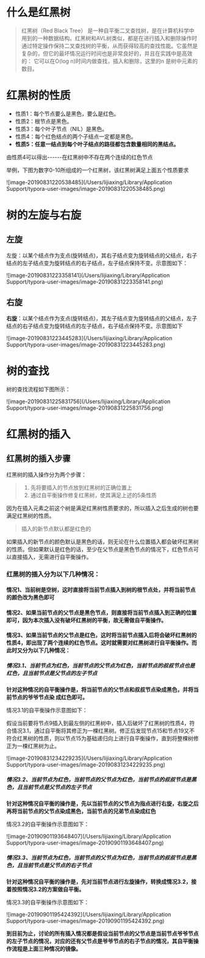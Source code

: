 # 什么是红黑树

> 红黑树（Red Black Tree） 是一种自平衡二叉查找树，是在计算机科学中用到的一种数据结构。红黑树和AVL树类似，都是在进行插入和删除操作时通过特定操作保持二叉查找树的平衡，从而获得较高的查找性能。它虽然是复杂的，但它的最坏情况运行时间也是非常良好的，并且在实践中是高效的： 它可以在O(log n)时间内做查找，插入和删除，这里的n 是树中元素的数目。



# 红黑树的性质

- 性质1：每个节点要么是黑色，要么是红色。
- 性质2：根节点是黑色。
- 性质3：每个叶子节点（NIL）是黑色。
- 性质4：每个红色结点的两个子结点一定都是黑色。
- **性质5：任意一结点到每个叶子结点的路径都包含数量相同的黑结点。**



由性质4可以得出------在红黑树中不存在两个连续的红色节点

举例，下图为数字0-10所组成的一个红黑树，该红黑树满足上面五个性质要求

![image-20190831220538485](/Users/lijiaxing/Library/Application Support/typora-user-images/image-20190831220538485.png)

# 树的左旋与右旋



## 左旋

左旋：以某个结点作为支点(旋转结点)，其右子结点变为旋转结点的父结点，右子结点的左子结点变为旋转结点的右子结点，左子结点保持不变。示意图如下：



![image-20190831223358141](/Users/lijiaxing/Library/Application Support/typora-user-images/image-20190831223358141.png)



## 右旋

**右旋**：以某个结点作为支点(旋转结点)，其左子结点变为旋转结点的父结点，左子结点的右子结点变为旋转结点的左子结点，右子结点保持不变。示意图如下

![image-20190831223445283](/Users/lijiaxing/Library/Application Support/typora-user-images/image-20190831223445283.png)

# 树的查找

树的查找流程如下图所示：

![image-20190831225831756](/Users/lijiaxing/Library/Application Support/typora-user-images/image-20190831225831756.png)

# 红黑树的插入

## 红黑树的插入步骤

红黑树的插入操作分为两个步骤：

> 1. 先将要插入的节点放到红黑树的正确位置上
> 2. 通过自平衡操作修复红黑树，使其满足上述的5条性质

因为在插入元素之前这个树是满足红黑树性质要求的，所以插入之后生成的树也要满足红黑树的性质。



> 插入的新节点默认都是红色的

如果插入的新节点的颜色默认是黑色的话，则无论在什么位置插入都会破坏红黑树的性质。但如果默认是红色的话，至少在父节点是黑色节点的情况下，红色节点可以直接插入，无需进行自平衡操作。



### 红黑树的插入分为以下几种情况：

#### 情况1、当前树是空树，这时直接将当前节点插入到树的根节点处，并将当前节点的颜色改为黑色即可

#### 情况2、如果当前节点的父节点是黑色节点，则直接将当前节点插入到正确的位置即可，因为本次插入没有破坏红黑树的平衡，故无需做自平衡操作。

#### 情况3、如果当前节点的父节点是红色，这时将当前节点插入后将会破坏红黑树的性质4，即出现了两个连续的红色节点。这时就需要对红黑树进行自平衡操作。而此时又分为以下几种情况：

##### 	情况3.1、当前节点为红色，当前节点的父节点为红色，当前节点的叔叔节点也是红色，且当前节点是父节点的左子节点

​	**针对这种情况的自平衡操作是，将当前节点的父节点和叔叔节点染成黑色，并将当前节点的爷爷节点染		    			成红色即可。**

情况3.1的自平衡操作示意图如下：

假设当前要将节点9插入到最左侧的红黑树中，插入后破坏了红黑树的性质4，符合情况3.1，通过自平衡将其修正为一棵红黑树。修正后发现节点15和节点19又不符合红黑树的性质，则以节点15为基础递归向上进行自平衡操作，直到将整棵树修正为一棵红黑树为止。

![image-20190831234229235](/Users/lijiaxing/Library/Application Support/typora-user-images/image-20190831234229235.png)



##### 	情况3.2、当前节点为红色，当前节点的父节点为红色，当前节点的叔叔节点是黑色，且当前节点是父节点的左子节点

​	**针对这种情况自平衡的操作是，先以当前节点的父节点为指点进行右旋，右旋之后再将当前节点的父节点染成黑色，当前节点的兄弟节点染成红色**

情况3.2的自平衡操作示意图如下：

![image-20190901193648407](/Users/lijiaxing/Library/Application Support/typora-user-images/image-20190901193648407.png)

##### 情况3.3、当前节点为红色，当前节点的父节点为红色，当前节点的叔叔节点是黑色，且当前节点是父节点的右子节点

​	**针对这种情况自平衡的操作是，先对当前节点进行左旋操作，转换成情况3.2，接着按照情况3.2的方案做自平衡。**

情况3.3的自平衡操作示意图如下：

![image-20190901195424392](/Users/lijiaxing/Library/Application Support/typora-user-images/image-20190901195424392.png)

**到目前为止，讨论的所有插入情况都是假设当前节点的父节点是当前节点爷爷节点的左子节点的情况，对应的还有父节点是爷爷节点的右子节点的情况，其自平衡操作流程是上面三种情况的镜像。**



